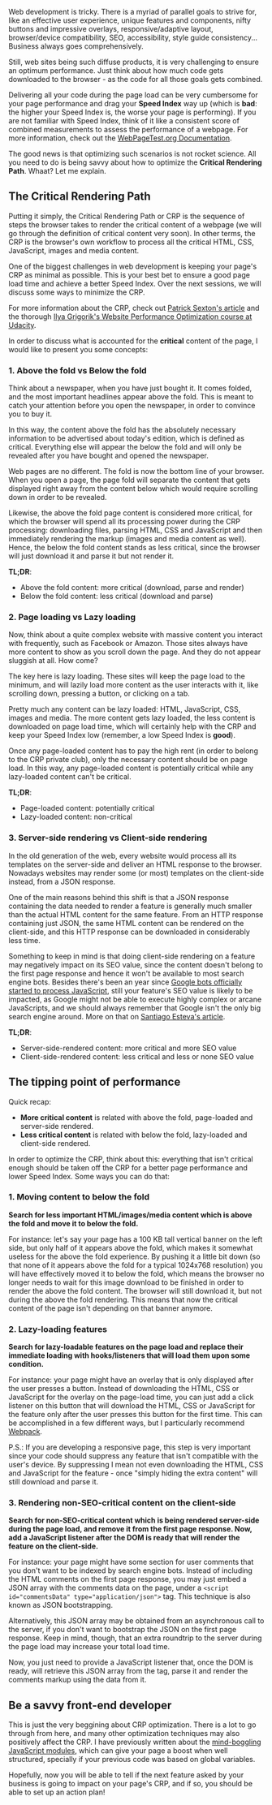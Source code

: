 Web development is tricky. There is a myriad of parallel goals to strive for, like an effective user experience, unique features and components, nifty buttons and impressive overlays, responsive/adaptive layout, browser/device compatibility, SEO, accessibility, style guide consistency... Business always goes comprehensively. 

Still, web sites being such diffuse products, it is very challenging to ensure an optimum performance. Just think about how much code gets downloaded to the browser - as the code for all those goals gets combined. 

Delivering all your code during the page load can be very cumbersome for your page performance and drag your **Speed Index** way up (which is **bad**: the higher your Speed Index is, the worse your page is performing). If you are not familiar with Speed Index, think of it like a consistent score of combined measurements to assess the performance of a webpage. For more information, check out the [WebPageTest.org Documentation](https://sites.google.com/a/webpagetest.org/docs/using-webpagetest/metrics/speed-index).

The good news is that optimizing such scenarios is not rocket science. All you need to do is being savvy about how to optimize the **Critical Rendering Path**. Whaat? Let me explain.

## The Critical Rendering Path

Putting it simply, the Critical Rendering Path or CRP is the sequence of steps the browser takes to render the critical content of a webpage (we will go through the definition of critical content very soon). In other terms, the CRP is the browser's own workflow to process all the critical HTML, CSS, JavaScript, images and media content.

One of the biggest challenges in web development is keeping your page's CRP as minimal as possible. This is your best bet to ensure a good page load time and achieve a better Speed Index. Over the next sessions, we will discuss some ways to minimize the CRP.

For more information about the CRP, check out [Patrick Sexton's article](https://www.feedthebot.com/pagespeed/critical-render-path.html) and the thorough [Ilya Grigorik's Website Performance Optimization course at Udacity](https://www.udacity.com/course/website-performance-optimization--ud884).

In order to discuss what is accounted for the **critical** content of the page, I would like to present you some concepts:

### 1. Above the fold vs Below the fold

Think about a newspaper, when you have just bought it. It comes folded, and the most important headlines appear above the fold. This is meant to catch your attention before you open the newspaper, in order to convince you to buy it. 

In this way, the content above the fold has the absolutely necessary information to be advertised about today's edition, which is defined as critical. Everything else will appear the below the fold and will only be revealed after you have bought and opened the newspaper.

Web pages are no different. The fold is now the bottom line of your browser. When you open a page, the page fold will separate the content that gets displayed right away from the content below which would require scrolling down in order to be revealed. 

Likewise, the above the fold page content is considered more critical, for which the browser will spend all its processing power during the CRP processing: downloading files, parsing HTML, CSS and JavaScript and then immediately rendering the markup (images and media content as well). Hence, the below the fold content stands as less critical, since the browser will just download it and parse it but not render it.

**TL;DR**:

  - Above the fold content: more critical (download, parse and render)
  - Below the fold content: less critical (download and parse)

### 2. Page loading vs Lazy loading

Now, think about a quite complex website with massive content you interact with frequently, such as Facebook or Amazon. Those sites always have more content to show as you scroll down the page. And they do not appear sluggish at all. How come?

The key here is lazy loading. These sites will keep the page load to the minimum, and will lazily load more content as the user interacts with it, like scrolling down, pressing a button, or clicking on a tab.

Pretty much any content can be lazy loaded: HTML, JavaScript, CSS, images and media. The more content gets lazy loaded, the less content is downloaded on page load time, which will certainly help with the CRP and keep your Speed Index low (remember, a low Speed Index is **good**).

Once any page-loaded content has to pay the high rent (in order to belong to the CRP private club), only the necessary content should be on page load. In this way, any page-loaded content is potentially critical while any lazy-loaded content can't be critical.

**TL;DR**:

  - Page-loaded content: potentially critical
  - Lazy-loaded content: non-critical

### 3. Server-side rendering vs Client-side rendering

In the old generation of the web, every website would process all its templates on the server-side and deliver an HTML response to the browser. Nowadays websites may render some (or most) templates on the client-side instead, from a JSON response.

One of the main reasons behind this shift is that a JSON response containing the data needed to render a feature is generally much smaller than the actual HTML content for the same feature. From an HTTP response containing just JSON, the same HTML content can be rendered on the client-side, and this HTTP response can be downloaded in considerably less time.

Something to keep in mind is that doing client-side rendering on a feature may negatively impact on its SEO value, since the content doesn't belong to the first page response and hence it won't be available to most search engine bots. Besides there's been an year since [Google bots officially started to process JavaScript](http://googlewebmastercentral.blogspot.com/2014/05/understanding-web-pages-better.html), still your feature's SEO value is likely to be impacted, as  Google might not be able to execute highly complex or arcane JavaScripts, and we should always remember that Google isn't the only big search engine around. More on that on [Santiago Esteva's article](http://ng-learn.org/2014/05/SEO-Google-crawl-JavaScript).

**TL;DR**:

  - Server-side-rendered content: more critical and more SEO value
  - Client-side-rendered content: less critical and less or none SEO value

## The tipping point of performance

Quick recap: 

- **More critical content** is related with above the fold, page-loaded and server-side rendered. 
- **Less critical content** is related with below the fold, lazy-loaded and client-side rendered. 

In order to optimize the CRP, think about this: everything that isn't critical enough should be taken off the CRP for a better page performance and lower Speed Index. Some ways you can do that:

### 1. Moving content to below the fold

**Search for less important HTML/images/media content which is above the fold and move it to below the fold.**

For instance: let's say your page has a 100 KB tall vertical banner on the left side, but only half of it appears above the fold, which makes it somewhat useless for the above the fold experience. By pushing it a little bit down (so that none of it appears above the fold for a typical 1024x768 resolution) you will have effectively moved it to below the fold, which means the browser no longer needs to wait for this image download to be finished in order to render the above the fold content. The browser will still download it, but not during the above the fold rendering. This means that now the critical content of the page isn't depending on that banner anymore.

### 2. Lazy-loading features

**Search for lazy-loadable features on the page load and replace their immediate loading with hooks/listeners that will load them upon some condition.**

For instance: your page might have an overlay that is only displayed after the user presses a button. Instead of downloading the HTML, CSS or JavaScript for the overlay on the page-load time, you can just add a click listener on this button that will download the HTML, CSS or JavaScript for the feature only after the user presses this button for the first time. This can be accomplished in a few different ways, but I particularly recommend [Webpack](http://webpack.github.io).

P.S.: If you are developing a responsive page, this step is very important since your code should suppress any feature that isn't compatible with the user's device. By suppressing I mean not even downloading the HTML, CSS and JavaScript for the feature - once "simply hiding the extra content" will still download and parse it.

### 3. Rendering non-SEO-critical content on the client-side

**Search for non-SEO-critical content which is being rendered server-side during the page load, and remove it from the first page response. Now, add a JavaScript listener after the DOM is ready that will render the feature on the client-side.**

For instance: your page might have some section for user comments that you don't want to be indexed by search engine bots. Instead of including the HTML comments on the first page response, you may just embed a JSON array with the comments data on the page, under a ```<script id="commentsData" type="application/json">``` tag. This technique is also known as JSON bootstrapping.

Alternatively, this JSON array may be obtained from an asynchronous call to the server, if you don't want to bootstrap the JSON on the first page response. Keep in mind, though, that an extra roundtrip to the server during the page load may increase your total load time.

Now, you just need to provide a JavaScript listener that, once the DOM is ready, will retrieve this JSON array from the tag, parse it and render the comments markup using the data from it.

## Be a savvy front-end developer

This is just the very beggining about CRP optimization. There is a lot to go through from here, and many other optimization techniques may also positively affect the CRP. I have previously written about the [mind-boggling JavaScript modules](https://www.airpair.com/javascript/posts/the-mind-boggling-universe-of-javascript-modules), which can give your page a boost when well structured, specially if your previous code was based on global variables.

Hopefully, now you will be able to tell if the next feature asked by your business is going to impact on your page's CRP, and if so, you should be able to set up an action plan!

